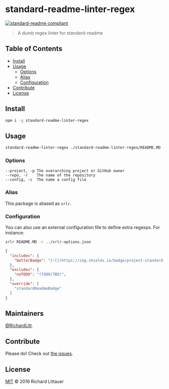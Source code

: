 # standard-readme-linter-regex

[![standard-readme compliant](https://img.shields.io/badge/readme%20style-standard-brightgreen.svg?style=flat-square)](https://github.com/RichardLitt/standard-readme)

> A dumb regex linter for standard-readme

## Table of Contents

- [Install](#install)
- [Usage](#usage)
  - [Options](#options)
  - [Alias](#alias)
  - [Configuration](#configuration)
- [Contribute](#contribute)
- [License](#license)

## Install

```sh
npm i -g standard-readme-linter-regex
```

## Usage

```sh
standard-readme-linter-regex ./standard-readme-linter-regex/README.MD -r standard-readme-linter-regex -p RichardLitt
```

### Options

```
--project, -p The overarching project or GitHub owner
--repo, -r    The name of the repository
--config, -c  The name a config file
```

### Alias

This package is aliased as `srlr`.

### Configuration

You can also use an external configuration file to define extra regexps. For instance:

```sh
srlr README.MD -c ../srlr-options.json
```

```json
{
  "includes": {
    "betterBadge": "[![](https://img.shields.io/badge/project-standard-readme-blue.svg?style=flat-square)](http://github.com/RichardLitt/standard-readme)",
  },
  "excludes": {
    "noTODO": "(TODO|TBD)",
  },
  "override": [
    "standardReadmeBadge"
  ]
}
```

## Maintainers

[@RichardLitt](https://github.com/RichardLitt).

## Contribute

Please do! Check out [the issues](https://github.com/RichardLitt/standard-readme-linter-regex/issues).

## License

[MIT](LICENSE) © 2016 Richard Littauer
